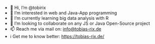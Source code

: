 <!---
tobirix/tobirix is a ✨ special ✨ repository because its `README.md` (this file) appears on your GitHub profile.
You can click the Preview link to take a look at your changes.
--->

- 👋 Hi, I’m @tobirix
- 👀 I’m interested in web and Java-App programming
- 🌱 I’m currently learning big data analysis with R
- 💞️ I’m looking to collaborate on any JS or Java Open-Source project
- 📫 Reach me via mail on: info@tobias-rix.de
- ℹ️ Get me to know better: https://tobias-rix.de/
